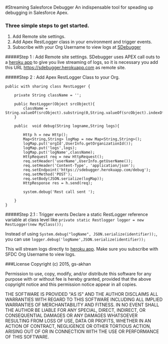 #Streaming Salesforce Debugger
An indispensable tool for speading up debugging in Salesforce Apex.

### Three simple steps to get started.
1. Add Remote site settings.
2. Add Apex RestLogger class in your environment and trigger events.
3. Subscribe with your Org Username to view logs at [SDebugger](https://sdebugger.herokuapp.com)

#####Step 1 : Add Remote site settings.
SDebugger uses APEX call outs to a [heroku app](https://sdebugger.herokuapp.com) to give you live streaming of logs, so it is necessary you add this URL https://sdebugger.herokuapp.com as remote site.

#####Step 2 : Add Apex RestLogger Class to your Org.
```
public with sharing class RestLogger {
	
	private String className = '';
		
	public RestLogger(Object srcObject){
		className = String.valueOf(srcObject).substring(0,String.valueOf(srcObject).indexOf(':'));
	}

	public  void debug(String logname,String logs){
		
		Http h = new Http(); 
		Map<String,String> logMap = new Map<String,String>();
		logMap.put('orgId',UserInfo.getOrganizationId());
		logMap.put('logs',logs);
		logMap.put('logName',className);
	 	HttpRequest req = new HttpRequest();
	 	req.setHeader('userName',UserInfo.getUserName());
	  	req.setHeader('Content-Type', 'application/json');
	 	req.setEndpoint('https://sdebugger.herokuapp.com/debug');
		req.setMethod('POST');
		req.setBody(JSON.serialize(logMap));
		HttpResponse res = h.send(req);
		
		system.debug('Rest call sent ');
		
	}	
}
```
#####Step 2.1 : Trigger events 
Declare a static RestLogger reference variable at class level like 
```private static Restlogger logger = new RestLogger(new MyClass());```

Instead of using ```System.debug("logName", JSON.serialize(identifier));```, you can use ```logger.debug('logName',JSON.serialize(identifier));```

This will stream logs directly to [heroku app](https://sdebugger.herokuapp.com). Make sure you subscribe with SFDC Org Username to view logs.

 
###License
Copyright (c) 2015, gs-akhan

Permission to use, copy, modify, and/or distribute this software for any purpose with or without fee is hereby granted, provided that the above copyright notice and this permission notice appear in all copies.

THE SOFTWARE IS PROVIDED "AS IS" AND THE AUTHOR DISCLAIMS ALL WARRANTIES WITH REGARD TO THIS SOFTWARE INCLUDING ALL IMPLIED WARRANTIES OF MERCHANTABILITY AND FITNESS. IN NO EVENT SHALL THE AUTHOR BE LIABLE FOR ANY SPECIAL, DIRECT, INDIRECT, OR CONSEQUENTIAL DAMAGES OR ANY DAMAGES WHATSOEVER RESULTING FROM LOSS OF USE, DATA OR PROFITS, WHETHER IN AN ACTION OF CONTRACT, NEGLIGENCE OR OTHER TORTIOUS ACTION, ARISING OUT OF OR IN CONNECTION WITH THE USE OR PERFORMANCE OF THIS SOFTWARE.
